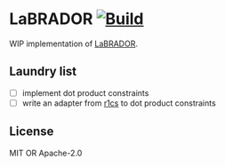 # LaBRADOR [![Build](https://img.shields.io/circleci/build/github/pseXperiments/LaBRADOR/main)](https://dl.circleci.com/status-badge/redirect/gh/pseXperiments/LaBRADOR/tree/main)

WIP implementation of [LaBRADOR](https://eprint.iacr.org/2022/1341.pdf).

## Laundry list

- [ ] implement dot product constraints
- [ ] write an adapter from [r1cs](https://github.com/chancehudson/ashlang/tree/main/ashlang/src/r1cs#r1cs-compile-target) to dot product constraints

## License

MIT OR Apache-2.0
